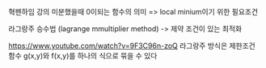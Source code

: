 혁펜하임 강의
미분했을때 0이되는 함수의 의미 => local minium이기 위한 필요조건

라그랑주 승수법 (lagrange mmultiplier method)
-> 제약 조건이 있는 최적화


https://www.youtube.com/watch?v=9F3C96n-zoQ
라그랑주 방식은 제한조건 함수 g(x,y)와 f(x,y)를 하나의 식으로 묶을 수 있다












